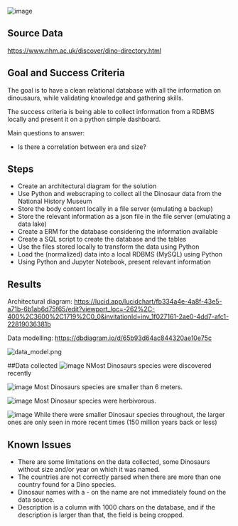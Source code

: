 ![image](https://github.com/luisforque/dino_project/assets/1584297/4abe93e2-0291-456c-bab7-c8b61682a611)

## Source Data

https://www.nhm.ac.uk/discover/dino-directory.html

## Goal and Success Criteria

The goal is to have a clean relational database with all the information on dinousaurs, while validating knowledge and gathering skills.

The success criteria is being able to collect information from a RDBMS locally and present it on a python simple dashboard.

Main questions to answer:

- Is there a correlation between era and size?

## Steps

- Create an architectural diagram for the solution
- Use Python and webscraping to collect all the Dinosaur data from the National History Museum
- Store the body content locally in a file server (emulating a backup)
- Store the relevant information as a json file in the file server (emulating a data lake)
- Create a ERM for the database considering the information available
- Create a SQL script to create the database and the tables
- Use the files stored locally to transform the data using Python
- Load the (normalized) data into a local RDBMS (MySQL) using Python
- Using Python and Jupyter Notebook, present relevant information

## Results

Architectural diagram: https://lucid.app/lucidchart/fb334a4e-4a8f-43e5-a71b-6b1ab6d75f65/edit?viewport_loc=-262%2C-400%2C3600%2C1719%2C0_0&invitationId=inv_1f027161-2ae0-4dd7-afc1-22819036381b

Data modelling: https://dbdiagram.io/d/65b93d64ac844320ae10e75c

![data_model.png](https://prod-files-secure.s3.us-west-2.amazonaws.com/00b9e1cd-6bbc-45d4-b7f9-3e713b6998bc/617d619d-8137-45f6-b823-a54e94bad0cc/data_model.png)

##Data collected
![image](https://github.com/luisforque/dino_project/assets/1584297/44d87868-c156-4ed8-893f-62a8d862353e)
NMost Dinosaurs species were discovered recently

![image](https://github.com/luisforque/dino_project/assets/1584297/572fcd8b-ddcc-4cb2-a616-4ffe7b550361)
Most Dinosaurs species are smaller than 6 meters.

![image](https://github.com/luisforque/dino_project/assets/1584297/34e8f912-9275-4b27-941e-2b214ff5bd07)
Most Dinosaur species were herbivorous.

![image](https://github.com/luisforque/dino_project/assets/1584297/24fa68af-eae6-450c-ac1e-31267d002c56)
While there were smaller Dinosaur species throughout, the larger ones are only seen in more recent times (150 million years back or less)

## Known Issues

- There are some limitations on the data collected, some Dinosaurs without size and/or year on which it was named.
- The countries are not correctly parsed when there are more than one country found for a Dino species.
- Dinosaur names with a - on the name are not immediately found on the data source.
- Description is a column with 1000 chars on the database, and if the description is larger than that, the field is being cropped.
